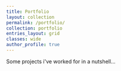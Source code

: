 ```yaml
---
title: Portfolio
layout: collection
permalink: /portfolio/
collection: portfolio
entries_layout: grid
classes: wide
author_profile: true
---
```


Some projects i've worked for in a nutshell...